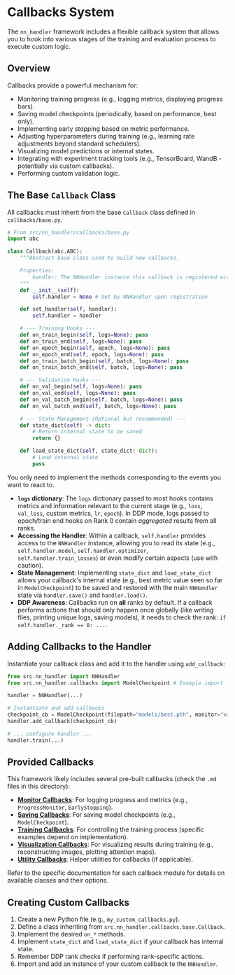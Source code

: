 # Callbacks System

The `nn_handler` framework includes a flexible callback system that allows you to hook into various stages of the training and evaluation process to execute custom logic.

## Overview

Callbacks provide a powerful mechanism for:

*   Monitoring training progress (e.g., logging metrics, displaying progress bars).
*   Saving model checkpoints (periodically, based on performance, best only).
*   Implementing early stopping based on metric performance.
*   Adjusting hyperparameters during training (e.g., learning rate adjustments beyond standard schedulers).
*   Visualizing model predictions or internal states.
*   Integrating with experiment tracking tools (e.g., TensorBoard, WandB - potentially via custom callbacks).
*   Performing custom validation logic.

## The Base `Callback` Class

All callbacks must inherit from the base `Callback` class defined in `callbacks/base.py`.

```python
# From src/nn_handler/callbacks/base.py
import abc

class Callback(abc.ABC):
    """Abstract base class used to build new callbacks.

    Properties:
        handler: The NNHandler instance this callback is registered with.
    """
    def __init__(self):
        self.handler = None # Set by NNHandler upon registration

    def set_handler(self, handler):
        self.handler = handler

    # --- Training Hooks ---
    def on_train_begin(self, logs=None): pass
    def on_train_end(self, logs=None): pass
    def on_epoch_begin(self, epoch, logs=None): pass
    def on_epoch_end(self, epoch, logs=None): pass
    def on_train_batch_begin(self, batch, logs=None): pass
    def on_train_batch_end(self, batch, logs=None): pass

    # --- Validation Hooks ---
    def on_val_begin(self, logs=None): pass
    def on_val_end(self, logs=None): pass
    def on_val_batch_begin(self, batch, logs=None): pass
    def on_val_batch_end(self, batch, logs=None): pass

    # --- State Management (Optional but recommended) ---
    def state_dict(self) -> dict:
        # Return internal state to be saved
        return {}

    def load_state_dict(self, state_dict: dict):
        # Load internal state
        pass
```

You only need to implement the methods corresponding to the events you want to react to.

*   **`logs` dictionary**: The `logs` dictionary passed to most hooks contains metrics and information relevant to the current stage (e.g., `loss`, `val_loss`, custom metrics, `lr`, `epoch`). In DDP mode, logs passed to epoch/train end hooks on Rank 0 contain *aggregated* results from all ranks.
*   **Accessing the Handler**: Within a callback, `self.handler` provides access to the `NNHandler` instance, allowing you to read its state (e.g., `self.handler.model`, `self.handler.optimizer`, `self.handler.train_losses`) or even modify certain aspects (use with caution).
*   **State Management**: Implementing `state_dict` and `load_state_dict` allows your callback's internal state (e.g., best metric value seen so far in `ModelCheckpoint`) to be saved and restored with the main `NNHandler` state via `handler.save()` and `handler.load()`.
*   **DDP Awareness**: Callbacks run on **all** ranks by default. If a callback performs actions that should only happen once globally (like writing files, printing unique logs, saving models), it needs to check the rank: `if self.handler._rank == 0: ...`.

## Adding Callbacks to the Handler

Instantiate your callback class and add it to the handler using `add_callback`:

```python
from src.nn_handler import NNHandler
from src.nn_handler.callbacks import ModelCheckpoint # Example import

handler = NNHandler(...) 

# Instantiate and add callbacks
checkpoint_cb = ModelCheckpoint(filepath="models/best.pth", monitor="val_loss")
handler.add_callback(checkpoint_cb)

# ... configure handler ...
handler.train(...)
```

## Provided Callbacks

This framework likely includes several pre-built callbacks (check the `.md` files in this directory):

*   **[Monitor Callbacks](monitor.md)**: For logging progress and metrics (e.g., `ProgressMonitor`, `EarlyStopping`).
*   **[Saving Callbacks](saving.md)**: For saving model checkpoints (e.g., `ModelCheckpoint`).
*   **[Training Callbacks](training.md)**: For controlling the training process (specific examples depend on implementation).
*   **[Visualization Callbacks](visualisation.md)**: For visualizing results during training (e.g., reconstructing images, plotting attention maps).
*   **[Utility Callbacks](utils.md)**: Helper utilities for callbacks (if applicable).

Refer to the specific documentation for each callback module for details on available classes and their options.

## Creating Custom Callbacks

1.  Create a new Python file (e.g., `my_custom_callbacks.py`).
2.  Define a class inheriting from `src.nn_handler.callbacks.base.Callback`.
3.  Implement the desired `on_*` methods.
4.  Implement `state_dict` and `load_state_dict` if your callback has internal state.
5.  Remember DDP rank checks if performing rank-specific actions.
6.  Import and add an instance of your custom callback to the `NNHandler`.